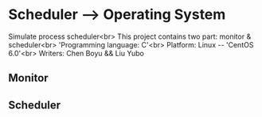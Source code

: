 # Scheduler --> Operating System
 Simulate process scheduler\<br>
This project contains two part: monitor & scheduler\<br>
'Programming language: C'\<br>
Platform: Linux -- 'CentOS 6.0'\<br>
Writers: Chen Boyu && Liu Yubo
## Monitor

## Scheduler
